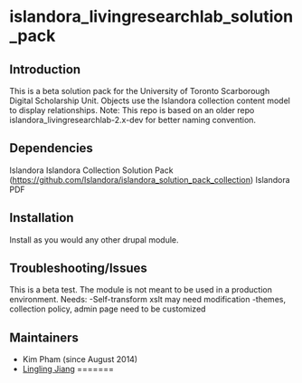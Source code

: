 islandora_livingresearchlab_solution_pack
=========================================


## Introduction
This is a beta solution pack for the University of Toronto Scarborough Digital Scholarship Unit.  Objects use the Islandora collection content model to display relationships.
Note: This repo is based on an older repo islandora_livingresearchlab-2.x-dev for better naming convention. 

## Dependencies
Islandora
Islandora Collection Solution Pack (https://github.com/Islandora/islandora_solution_pack_collection)
Islandora PDF

## Installation
Install as you would any other drupal module.

## Troubleshooting/Issues
This is a beta test.  The module is not meant to be used in a production environment.
Needs: 
-Self-transform xslt may need modification
-themes, collection policy, admin page need to be customized

## Maintainers

* Kim Pham (since August 2014)
* [Lingling Jiang](https://github.com/sprklinginfo)
=======
